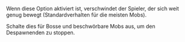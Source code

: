 Wenn diese Option aktiviert ist, verschwindet der Spieler, der sich weit genug bewegt (Standardverhalten für die meisten Mobs).

Schalte dies für Bosse und beschwörbare Mobs aus, um den Despawnenden zu stoppen.